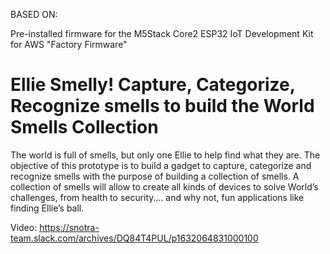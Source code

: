 BASED ON:

Pre-installed firmware for the M5Stack Core2 ESP32 IoT Development Kit for AWS
"Factory Firmware"

# Ellie Smelly!  Capture, Categorize, Recognize smells to build the World Smells Collection 

The world is full of smells, but only one Ellie to help find what they are.  The objective of this prototype is to build a gadget to capture, categorize and recognize smells with the purpose of building a collection of smells.  A collection of smells will allow to create all kinds of devices to solve World’s challenges, from health to security…. and why not, fun applications like finding Ellie’s ball.

Video: https://snotra-team.slack.com/archives/DQ84T4PUL/p1632064831000100
